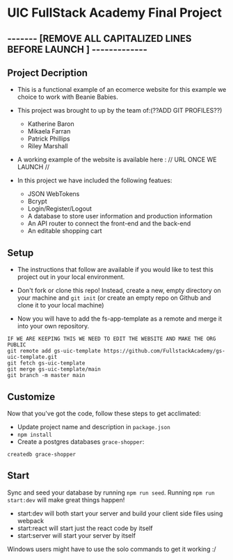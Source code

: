 # UIC FullStack Academy Final Project

## ------- [REMOVE ALL CAPITALIZED LINES BEFORE LAUNCH ] -------------

## Project Decription
- This is a functional example of an ecomerce website for this example we choice to work with Beanie Babies.
   
- This project was brought to up by the team of:(??ADD GIT PROFILES??)
    - Katherine Baron 
    - Mikaela Farran 
    - Patrick Phillips 
    - Riley Marshall

- A working example of the website is available here : // URL ONCE WE LAUNCH //

- In this project we have included the following featues:
  - JSON WebTokens
  - Bcrypt
  - Login/Register/Logout
  - A database to store user information and production information
  - An API router to connect the front-end and the back-end 
  - An editable shopping cart

## Setup
- The instructions that follow are available if you would like to test this project out in your local environment.

- Don't fork or clone this repo! Instead, create a new, empty
  directory on your machine and `git init` (or create an empty repo on
  Github and clone it to your local machine)

- Now you will have to add the fs-app-template as a remote and merge it into your own repository.



```
IF WE ARE KEEPING THIS WE NEED TO EDIT THE WEBSITE AND MAKE THE ORG PUBLIC
git remote add gs-uic-template https://github.com/FullstackAcademy/gs-uic-template.git
git fetch gs-uic-template
git merge gs-uic-template/main
git branch -m master main
```

## Customize

Now that you've got the code, follow these steps to get acclimated:

- Update project name and description in `package.json`
- `npm install`
- Create a postgres databases `grace-shopper`:

```
createdb grace-shopper
```

## Start

Sync and seed your database by running `npm run seed`. Running `npm run start:dev` will make great things happen!

- start:dev will both start your server and build your client side files using webpack
- start:react will start just the react code by itself
- start:server will start your server by itself

Windows users might have to use the solo commands to get it working :/

